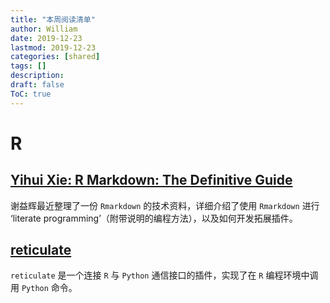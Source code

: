 ```yaml
---
title: "本周阅读清单"
author: William
date: 2019-12-23
lastmod: 2019-12-23
categories: [shared]
tags: []
description: 
draft: false
ToC: true
---
```


# R

## [Yihui Xie: R Markdown: The Definitive Guide](https://bookdown.org/yihui/rmarkdown/)

谢益辉最近整理了一份 `Rmarkdown` 的技术资料，详细介绍了使用 `Rmarkdown` 进行 ‘literate programming’（附带说明的编程方法），以及如何开发拓展插件。

## [reticulate](https://blog.rstudio.com/2019/12/20/reticulate-1-14/)

`reticulate` 是一个连接 `R` 与 `Python` 通信接口的插件，实现了在 `R` 编程环境中调用 `Python` 命令。

